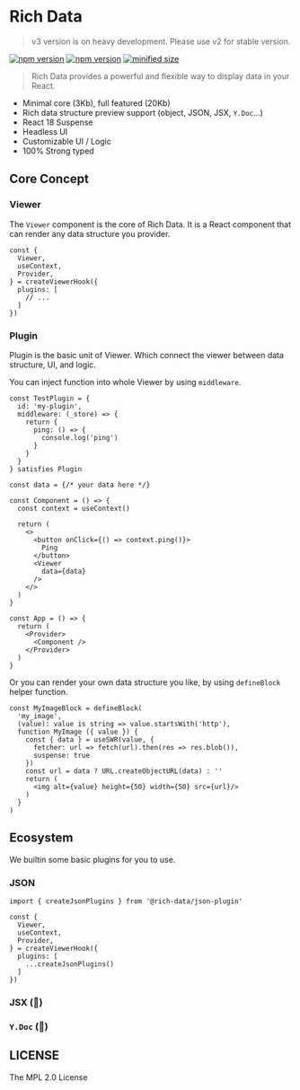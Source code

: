 # Rich Data

> v3 version is on heavy development. Please use v2 for stable version.

[![npm version](https://badgen.net/npm/v/@rich-data/viewer/latest)](https://www.npmjs.com/package/@rich-data/viewer)
[![npm version](https://badgen.net/npm/v/@rich-data/viewer/nightly)](https://www.npmjs.com/package/@rich-data/viewer)
[![minified size](https://badgen.net/bundlephobia/minzip/@rich-data/viewer)](https://bundlephobia.com/package/@rich-data/viewer@nightly)

> Rich Data provides a powerful and flexible way to display data in your React.

- Minimal core (3Kb), full featured (20Kb)
- Rich data structure preview support (object, JSON, JSX, `Y.Doc`...)
- React 18 Suspense
- Headless UI
- Customizable UI / Logic
- 100% Strong typed

## Core Concept

### Viewer

The `Viewer` component is the core of Rich Data. 
It is a React component that can render any data structure you provider.

```tsx
const {
  Viewer,
  useContext,
  Provider,
} = createViewerHook({
  plugins: [
    // ...
  ]
})
```

### Plugin

Plugin is the basic unit of Viewer. Which connect the viewer between data structure, UI, and logic. 

You can inject function into whole Viewer by using `middleware`.
  
```tsx
const TestPlugin = {
  id: 'my-plugin',
  middleware: (_store) => {
    return {
      ping: () => {
        console.log('ping')
      }
    }
  }
} satisfies Plugin

const data = {/* your data here */}

const Component = () => {
  const context = useContext()

  return (
    <>
      <button onClick={() => context.ping()}>
        Ping
      </button>
      <Viewer
        data={data}
      />
    </>
  )
}

const App = () => {
  return (
    <Provider>
      <Component />
    </Provider>
  )
}
```

Or you can render your own data structure you like,
by using `defineBlock` helper function.

```tsx
const MyImageBlock = defineBlock(
  'my_image',
  (value): value is string => value.startsWith('http'),
  function MyImage ({ value }) {
    const { data } = useSWR(value, {
      fetcher: url => fetch(url).then(res => res.blob()),
      suspense: true
    })
    const url = data ? URL.createObjectURL(data) : ''
    return (
      <img alt={value} height={50} width={50} src={url}/>
    )
  }
)
```

## Ecosystem

We builtin some basic plugins for you to use.

### JSON

```tsx
import { createJsonPlugins } from '@rich-data/json-plugin'

const {
  Viewer,
  useContext,
  Provider,
} = createViewerHook({
  plugins: [
    ...createJsonPlugins()
  ]
})
```

### JSX (🚧)

### `Y.Doc` (🚧)

## LICENSE

The MPL 2.0 License
